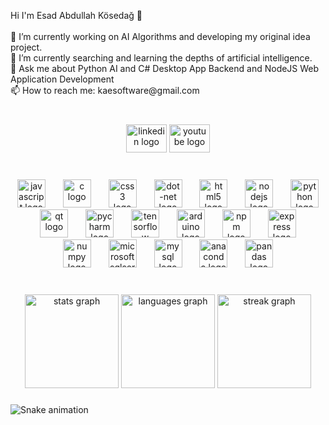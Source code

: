 <p align="left">Hi I'm Esad Abdullah Kösedağ 👋<br><br>🔭 I’m currently working on AI Algorithms and developing my original idea project.<br>🧪 I’m currently searching and learning the depths of artificial intelligence.<br>💬 Ask me about Python AI and C# Desktop App Backend and NodeJS Web Application Development<br>📫 How to reach me: kaesoftware@gmail.com</p>

###

<br clear="both">

<div align="center">
  <img src="https://raw.githubusercontent.com/maurodesouza/profile-readme-generator/master/src/assets/icons/social/linkedin/default.svg" width="65" height="45" alt="linkedin logo"  />
  <img src="https://raw.githubusercontent.com/maurodesouza/profile-readme-generator/master/src/assets/icons/social/youtube/default.svg" width="65" height="45" alt="youtube logo"  />
</div>

###

<br clear="both">

<div align="center">
  <img src="https://cdn.simpleicons.org/javascript/F7DF1E" height="45" alt="javascript logo"  />
  <img width="20" />
  <img src="https://skillicons.dev/icons?i=c" height="45" alt="c logo"  />
  <img width="20" />
  <img src="https://cdn.simpleicons.org/css3/1572B6" height="45" alt="css3 logo"  />
  <img width="20" />
  <img src="https://cdn.simpleicons.org/dotnet/512BD4" height="45" alt="dot-net logo"  />
  <img width="20" />
  <img src="https://cdn.simpleicons.org/html5/E34F26" height="45" alt="html5 logo"  />
  <img width="20" />
  <img src="https://cdn.simpleicons.org/nodedotjs/339933" height="45" alt="nodejs logo"  />
  <img width="20" />
  <img src="https://cdn.simpleicons.org/python/3776AB" height="45" alt="python logo"  />
  <img width="20" />
  <img src="https://cdn.simpleicons.org/qt/41CD52" height="45" alt="qt logo"  />
  <img width="20" />
  <img src="https://cdn.simpleicons.org/pycharm/000000" height="45" alt="pycharm logo"  />
  <img width="20" />
  <img src="https://cdn.simpleicons.org/tensorflow/FF6F00" height="45" alt="tensorflow logo"  />
  <img width="20" />
  <img src="https://skillicons.dev/icons?i=arduino" height="45" alt="arduino logo"  />
  <img width="20" />
  <img src="https://cdn.simpleicons.org/npm/CB3837" height="45" alt="npm logo"  />
  <img width="20" />
  <img src="https://cdn.simpleicons.org/express/000000" height="45" alt="express logo"  />
  <img width="20" />
  <img src="https://cdn.simpleicons.org/numpy/013243" height="45" alt="numpy logo"  />
  <img width="20" />
  <img src="https://cdn.jsdelivr.net/gh/devicons/devicon/icons/microsoftsqlserver/microsoftsqlserver-plain.svg" height="45" alt="microsoftsqlserver logo"  />
  <img width="20" />
  <img src="https://cdn.simpleicons.org/mysql/4479A1" height="45" alt="mysql logo"  />
  <img width="20" />
  <img src="https://cdn.simpleicons.org/anaconda/44A833" height="45" alt="anaconda logo"  />
  <img width="20" />
  <img src="https://cdn.jsdelivr.net/gh/devicons/devicon/icons/pandas/pandas-original.svg" height="45" alt="pandas logo"  />
</div>

###

<br clear="both">

<div align="center">
  <img src="https://github-readme-stats.vercel.app/api?username=kaesit&hide_title=false&hide_rank=false&show_icons=true&include_all_commits=true&count_private=true&disable_animations=false&theme=algolia&locale=en&hide_border=false&order=1" height="150" alt="stats graph"  />
  <img src="https://github-readme-stats.vercel.app/api/top-langs?username=kaesit&locale=en&hide_title=false&layout=compact&card_width=320&langs_count=5&theme=algolia&hide_border=true&order=2" height="150" alt="languages graph"  />
  <img src="https://streak-stats.demolab.com?user=kaesit&locale=en&mode=daily&theme=algolia&hide_border=false&border_radius=5&order=3" height="150" alt="streak graph"  />
</div>

###

<img src="https://raw.githubusercontent.com/kaesit/kaesit/output/snake.svg" alt="Snake animation" />

###
